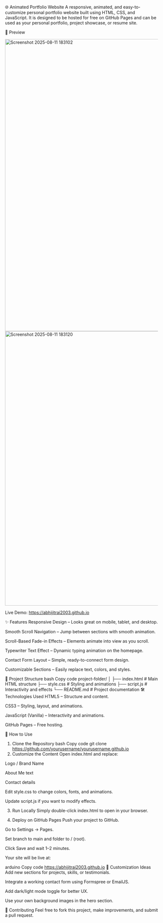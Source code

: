🌐 Animated Portfolio Website
A responsive, animated, and easy-to-customize personal portfolio website built using HTML, CSS, and JavaScript.
It is designed to be hosted for free on GitHub Pages and can be used as your personal portfolio, project showcase, or resume site.

📸 Preview

<img width="1884" height="960" alt="Screenshot 2025-08-11 183102" src="https://github.com/user-attachments/assets/fbb6cdfe-c101-47f3-87cb-34e0c0df9eee" />
<img width="1916" height="902" alt="Screenshot 2025-08-11 183120" src="https://github.com/user-attachments/assets/018b6104-dfc7-422d-a65c-d3a08558880b" />

Live Demo: https://abhijitrai2003.github.io

✨ Features
Responsive Design – Looks great on mobile, tablet, and desktop.

Smooth Scroll Navigation – Jump between sections with smooth animation.

Scroll-Based Fade-in Effects – Elements animate into view as you scroll.

Typewriter Text Effect – Dynamic typing animation on the homepage.

Contact Form Layout – Simple, ready-to-connect form design.

Customizable Sections – Easily replace text, colors, and styles.

📂 Project Structure
bash
Copy code
project-folder/
│
├── index.html      # Main HTML structure
├── style.css       # Styling and animations
├── script.js       # Interactivity and effects
└── README.md       # Project documentation
🛠️ Technologies Used
HTML5 – Structure and content.

CSS3 – Styling, layout, and animations.

JavaScript (Vanilla) – Interactivity and animations.

GitHub Pages – Free hosting.

🚀 How to Use
1. Clone the Repository
bash
Copy code
git clone https://github.com/yourusername/yourusername.github.io
2. Customize the Content
Open index.html and replace:

Logo / Brand Name

About Me text

Contact details

Edit style.css to change colors, fonts, and animations.

Update script.js if you want to modify effects.

3. Run Locally
Simply double-click index.html to open in your browser.

4. Deploy on GitHub Pages
Push your project to GitHub.

Go to Settings → Pages.

Set branch to main and folder to / (root).

Click Save and wait 1–2 minutes.

Your site will be live at:

arduino
Copy code
https://abhijitrai2003.github.io
📌 Customization Ideas
Add new sections for projects, skills, or testimonials.

Integrate a working contact form using Formspree or EmailJS.

Add dark/light mode toggle for better UX.

Use your own background images in the hero section.

🤝 Contributing
Feel free to fork this project, make improvements, and submit a pull request.
